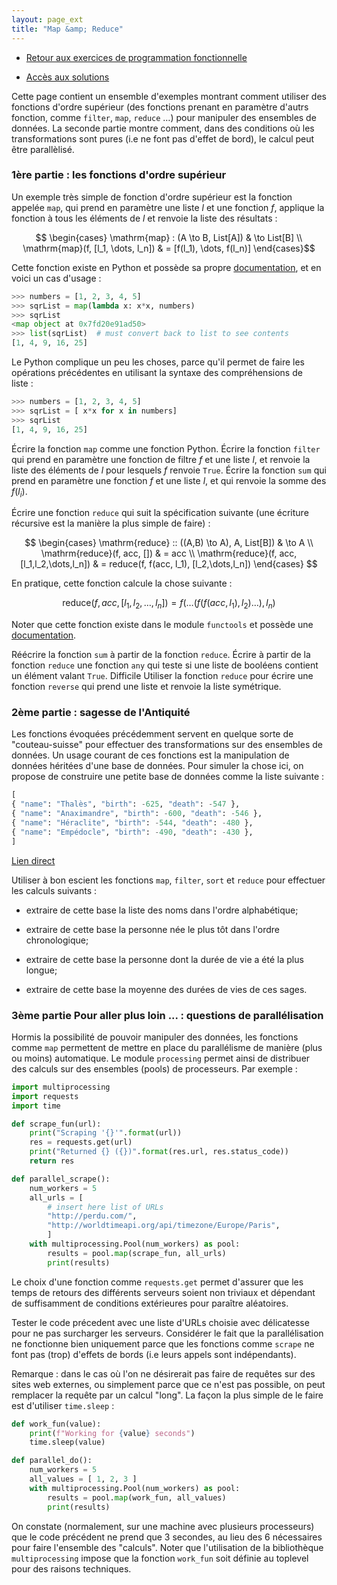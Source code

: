 ```yaml
---
layout: page_ext
title: "Map &amp; Reduce"
---
```


- [Retour aux exercices de programmation fonctionnelle](./td_functional.md)

- [Accès aux solutions](./td_mapreduce.solutions.md)

Cette page contient un ensemble d'exemples montrant comment utiliser
des fonctions d'ordre supérieur (des fonctions prenant en paramètre
d'autrs fonction, comme `filter`, `map`, `reduce` &hellip;) pour
manipuler des ensembles de données. La seconde partie montre comment,
dans des conditions où les transformations sont pures (i.e ne font pas
d'effet de bord), le calcul peut être parallèlisé.

### 1ère partie : les fonctions d'ordre supérieur

Un exemple très simple de fonction d'ordre supérieur est la fonction
appelée `map`, qui prend en paramètre une liste $l$ et une fonction
$f$, applique la fonction à tous les éléments de $l$ et renvoie la
liste des résultats&nbsp;:

$$
\begin{cases}
\mathrm{map} : (A \to B, List[A]) & \to List[B] \\
\mathrm{map}(f, [l_1, \dots, l_n]) & = [f(l_1), \dots, f(l_n)]
\end{cases}$$

Cette fonction existe en Python et possède sa propre
[documentation](https://docs.python.org/3/library/functions.html#map),
et en voici un cas d'usage&nbsp;:

```python
>>> numbers = [1, 2, 3, 4, 5]
>>> sqrList = map(lambda x: x*x, numbers)
>>> sqrList
<map object at 0x7fd20e91ad50>
>>> list(sqrList)  # must convert back to list to see contents
[1, 4, 9, 16, 25]
```

Le Python complique un peu les choses, parce qu'il permet de faire les
opérations précédentes en utilisant la syntaxe des compréhensions de
liste&nbsp;:

```python
>>> numbers = [1, 2, 3, 4, 5]
>>> sqrList = [ x*x for x in numbers]
>>> sqrList
[1, 4, 9, 16, 25]
```

Écrire la fonction `map` comme une fonction Python. Écrire la fonction
`filter` qui prend en paramètre une fonction de filtre $f$ et une
liste $l$, et renvoie la liste des éléments de $l$ pour lesquels $f$
renvoie `True`. Écrire la fonction `sum` qui prend en paramètre une
fonction $f$ et une liste $l$, et qui renvoie la somme des $f(l_i)$.

Écrire une fonction `reduce` qui suit la spécification suivante (une
écriture récursive est la manière la plus simple de faire)&nbsp;:

$$
\begin{cases}
\mathrm{reduce} :: ((A,B) \to A), A, List[B]) & \to A \\
\mathrm{reduce}(f, acc, []) & = acc \\
\mathrm{reduce}(f, acc, [l_1,l_2,\dots,l_n]) & = reduce(f, f(acc, l_1), [l_2,\dots,l_n])
\end{cases}
$$

En pratique, cette fonction calcule la chose suivante&nbsp;:

$$ \mathrm{reduce}(f, acc, [l_1,l_2,\dots,l_n]) =  f (\dots (f (f(acc, l_1), l_2) \dots), l_n) $$

Noter que cette fonction existe dans le module `functools` et possède
une
[documentation](https://docs.python.org/fr/3/library/functools.html#functools.reduce).

Réécrire la fonction `sum` à partir de la fonction `reduce`. Écrire à
partir de la fonction `reduce` une fonction `any` qui teste si une
liste de booléens contient un élément valant `True`. <span
class="label">Difficile</span> Utiliser la fonction `reduce` pour
écrire une fonction `reverse` qui prend une liste et renvoie la liste
symétrique.

### 2ème partie : sagesse de l'Antiquité

Les fonctions évoquées précédemment servent en quelque sorte de
"couteau-suisse" pour effectuer des transformations sur des ensembles
de données. Un usage courant de ces fonctions est la manipulation de
données héritées d'une base de données. Pour simuler la chose ici, on
propose de construire une petite base de données comme la liste
suivante&nbsp;:

```python
[
{ "name": "Thalès", "birth": -625, "death": -547 },
{ "name": "Anaximandre", "birth": -600, "death": -546 },
{ "name": "Héraclite", "birth": -544, "death": -480 },
{ "name": "Empédocle", "birth": -490, "death": -430 },
]
```

[Lien direct](higher.txt)

Utiliser à bon escient les fonctions `map`, `filter`, `sort` et
`reduce` pour effectuer les calculs suivants&nbsp;:

- extraire de cette base la liste des noms dans l'ordre alphabétique;

- extraire de cette base la personne née le plus tôt dans l'ordre chronologique;

- extraire de cette base la personne dont la durée de vie a été la plus longue;

- extraire de cette base la moyenne des durées de vies de ces sages.

### 3ème partie <span class="label">Pour aller plus loin ...</span> : questions de parallélisation

Hormis la possibilité de pouvoir manipuler des données, les fonctions
comme `map` permettent de mettre en place du parallélisme de manière
(plus ou moins) automatique. Le module `processing` permet ainsi de
distribuer des calculs sur des ensembles (pools) de processeurs. Par
exemple&nbsp;:

```python
import multiprocessing
import requests
import time

def scrape_fun(url):
    print("Scraping '{}'".format(url))
    res = requests.get(url)
    print("Returned {} ({})".format(res.url, res.status_code))
    return res

def parallel_scrape():
    num_workers = 5
    all_urls = [
		# insert here list of URLs
        "http://perdu.com/",
        "http://worldtimeapi.org/api/timezone/Europe/Paris",
        ]
    with multiprocessing.Pool(num_workers) as pool:
        results = pool.map(scrape_fun, all_urls)
        print(results)
```

Le choix d'une fonction comme `requests.get` permet d'assurer que les
temps de retours des différents serveurs soient non triviaux et
dépendant de suffisamment de conditions extérieures pour paraître
aléatoires.

Tester le code précedent avec une liste d'URLs choisie avec
délicatesse pour ne pas surcharger les serveurs. Considérer le fait
que la parallélisation ne fonctionne bien uniquement parce que les
fonctions comme `scrape` ne font pas (trop) d'effets de bords (i.e
leurs appels sont indépendants).

Remarque : dans le cas où l'on ne désirerait pas faire de requêtes sur
des sites web externes, ou simplement parce que ce n'est pas possible,
on peut remplacer la requête par un calcul "long". La façon la plus
simple de le faire est d'utiliser `time.sleep` :

```python
def work_fun(value):
    print(f"Working for {value} seconds")
    time.sleep(value)

def parallel_do():
    num_workers = 5
    all_values = [ 1, 2, 3 ]
    with multiprocessing.Pool(num_workers) as pool:
        results = pool.map(work_fun, all_values)
        print(results)
```

On constate (normalement, sur une machine avec plusieurs processeurs)
que le code précédent ne prend que 3 secondes, au lieu des 6
nécessaires pour faire l'ensemble des "calculs". Noter que
l'utilisation de la bibliothèque `multiprocessing` impose que la
fonction `work_fun` soit définie au toplevel pour des raisons techniques.
